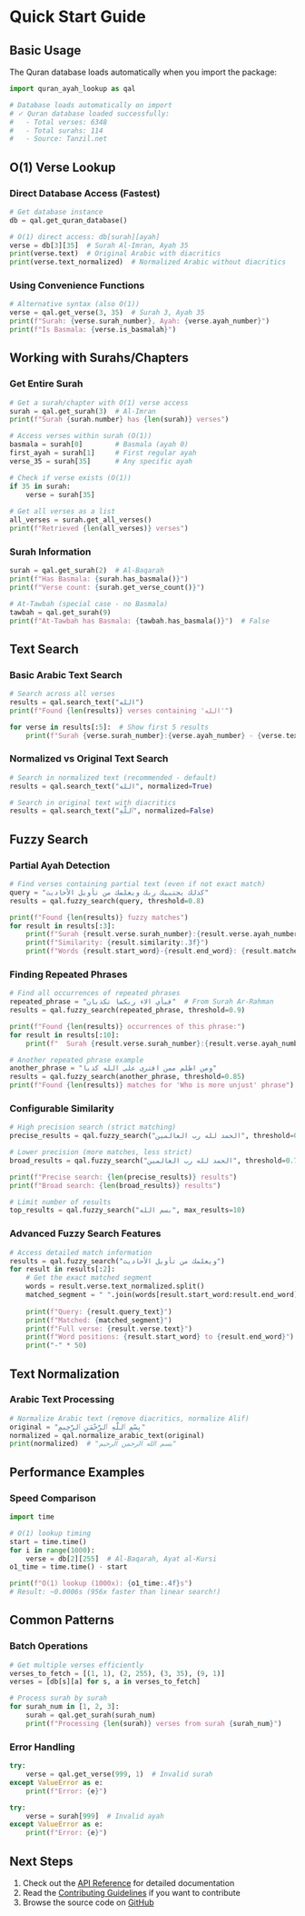 # Quick Start Guide

## Basic Usage

The Quran database loads automatically when you import the package:

```python
import quran_ayah_lookup as qal

# Database loads automatically on import
# ✓ Quran database loaded successfully:
#   - Total verses: 6348  
#   - Total surahs: 114
#   - Source: Tanzil.net
```

## O(1) Verse Lookup

### Direct Database Access (Fastest)

```python
# Get database instance
db = qal.get_quran_database()

# O(1) direct access: db[surah][ayah]
verse = db[3][35]  # Surah Al-Imran, Ayah 35
print(verse.text)  # Original Arabic with diacritics
print(verse.text_normalized)  # Normalized Arabic without diacritics
```

### Using Convenience Functions

```python
# Alternative syntax (also O(1))
verse = qal.get_verse(3, 35)  # Surah 3, Ayah 35
print(f"Surah: {verse.surah_number}, Ayah: {verse.ayah_number}")
print(f"Is Basmala: {verse.is_basmalah}")
```

## Working with Surahs/Chapters

### Get Entire Surah

```python
# Get a surah/chapter with O(1) verse access
surah = qal.get_surah(3)  # Al-Imran
print(f"Surah {surah.number} has {len(surah)} verses")

# Access verses within surah (O(1))
basmala = surah[0]        # Basmala (ayah 0)
first_ayah = surah[1]     # First regular ayah
verse_35 = surah[35]      # Any specific ayah

# Check if verse exists (O(1))
if 35 in surah:
    verse = surah[35]
    
# Get all verses as a list
all_verses = surah.get_all_verses()
print(f"Retrieved {len(all_verses)} verses")
```

### Surah Information

```python
surah = qal.get_surah(2)  # Al-Baqarah
print(f"Has Basmala: {surah.has_basmala()}")
print(f"Verse count: {surah.get_verse_count()}")

# At-Tawbah (special case - no Basmala)
tawbah = qal.get_surah(9)
print(f"At-Tawbah has Basmala: {tawbah.has_basmala()}")  # False
```

## Text Search

### Basic Arabic Text Search

```python
# Search across all verses
results = qal.search_text("الله")
print(f"Found {len(results)} verses containing 'الله'")

for verse in results[:5]:  # Show first 5 results
    print(f"Surah {verse.surah_number}:{verse.ayah_number} - {verse.text[:50]}...")
```

### Normalized vs Original Text Search

```python
# Search in normalized text (recommended - default)
results = qal.search_text("الله", normalized=True)

# Search in original text with diacritics
results = qal.search_text("ٱللَّهِ", normalized=False)
```

## Fuzzy Search

### Partial Ayah Detection

```python
# Find verses containing partial text (even if not exact match)
query = "كذلك يجتبيك ربك ويعلمك من تأويل الأحاديث"
results = qal.fuzzy_search(query, threshold=0.8)

print(f"Found {len(results)} fuzzy matches")
for result in results[:3]:
    print(f"Surah {result.verse.surah_number}:{result.verse.ayah_number}")
    print(f"Similarity: {result.similarity:.3f}")
    print(f"Words {result.start_word}-{result.end_word}: {result.matched_text[:60]}...")
```

### Finding Repeated Phrases

```python
# Find all occurrences of repeated phrases
repeated_phrase = "فبأي الاء ربكما تكذبان"  # From Surah Ar-Rahman
results = qal.fuzzy_search(repeated_phrase, threshold=0.9)

print(f"Found {len(results)} occurrences of this phrase:")
for result in results[:10]:
    print(f"  Surah {result.verse.surah_number}:{result.verse.ayah_number} (similarity: {result.similarity:.3f})")

# Another repeated phrase example
another_phrase = "ومن اظلم ممن افترى على الله كذبا"
results = qal.fuzzy_search(another_phrase, threshold=0.85)
print(f"Found {len(results)} matches for 'Who is more unjust' phrase")
```

### Configurable Similarity

```python
# High precision search (strict matching)
precise_results = qal.fuzzy_search("الحمد لله رب العالمين", threshold=0.95)

# Lower precision (more matches, less strict)
broad_results = qal.fuzzy_search("الحمد لله رب العالمين", threshold=0.7)

print(f"Precise search: {len(precise_results)} results")
print(f"Broad search: {len(broad_results)} results")

# Limit number of results
top_results = qal.fuzzy_search("بسم الله", max_results=10)
```

### Advanced Fuzzy Search Features

```python
# Access detailed match information
results = qal.fuzzy_search("ويعلمك من تأويل الأحاديث")
for result in results[:2]:
    # Get the exact matched segment
    words = result.verse.text_normalized.split()
    matched_segment = " ".join(words[result.start_word:result.end_word])
    
    print(f"Query: {result.query_text}")
    print(f"Matched: {matched_segment}")
    print(f"Full verse: {result.verse.text}")
    print(f"Word positions: {result.start_word} to {result.end_word}")
    print("-" * 50)
```

## Text Normalization

### Arabic Text Processing

```python
# Normalize Arabic text (remove diacritics, normalize Alif)
original = "بِسْمِ ٱللَّهِ ٱلرَّحْمَـٰنِ ٱلرَّحِيمِ"
normalized = qal.normalize_arabic_text(original)
print(normalized)  # "بسم الله الرحمن الرحيم"
```

## Performance Examples

### Speed Comparison

```python
import time

# O(1) lookup timing
start = time.time()
for i in range(1000):
    verse = db[2][255]  # Al-Baqarah, Ayat al-Kursi
o1_time = time.time() - start

print(f"O(1) lookup (1000x): {o1_time:.4f}s")
# Result: ~0.0006s (956x faster than linear search!)
```

## Common Patterns

### Batch Operations

```python
# Get multiple verses efficiently
verses_to_fetch = [(1, 1), (2, 255), (3, 35), (9, 1)]
verses = [db[s][a] for s, a in verses_to_fetch]

# Process surah by surah
for surah_num in [1, 2, 3]:
    surah = qal.get_surah(surah_num)
    print(f"Processing {len(surah)} verses from surah {surah_num}")
```

### Error Handling

```python
try:
    verse = qal.get_verse(999, 1)  # Invalid surah
except ValueError as e:
    print(f"Error: {e}")

try:
    verse = surah[999]  # Invalid ayah  
except ValueError as e:
    print(f"Error: {e}")
```

## Next Steps

1. Check out the [API Reference](api.md) for detailed documentation
2. Read the [Contributing Guidelines](../CONTRIBUTING.md) if you want to contribute
3. Browse the source code on [GitHub](https://github.com/sayedmahmoud266/quran-ayah-lookup)
